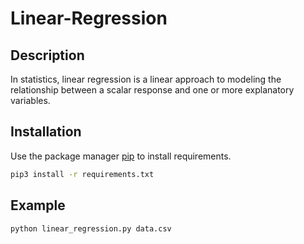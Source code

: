# Linear-Regression

## Description
In statistics, linear regression is a linear approach to modeling the relationship between a scalar response and one or more explanatory variables.

## Installation

Use the package manager [pip](https://pip.pypa.io/en/stable/) to install requirements.

```bash
pip3 install -r requirements.txt
```

## Example

```python linear_regression.py data.csv```
